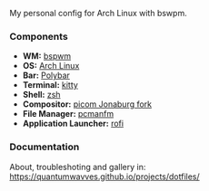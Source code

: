 My personal config for Arch Linux with bswpm.

### Components
<!--Componets-->
- **WM:** [bspwm](https://github.com/baskerville/bspwm)
- **OS:** [Arch Linux](https://archlinux.org)
- **Bar:** [Polybar](https://github.com/polybar/polybar)
- **Terminal:** [kitty](https://github.com/kovidgoyal/kitty)
- **Shell:** [zsh](https://wiki.archlinux.org/index.php/Zsh)
- **Compositor:** [picom Jonaburg fork](https://github.com/jonaburg/picom)
- **File Manager:** [pcmanfm](https://github.com/lxde/pcmanfm)
- **Application Launcher:** [rofi](https://github.com/davatorium/rofi)

### Documentation

About, troubleshoting and gallery in: https://quantumwavves.github.io/projects/dotfiles/
